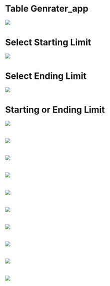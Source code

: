 # Table Genrater_app

<img src ="https://github.com/naeem92/MobileApplication/blob/main/table_app/ss/Table%20Limit.jpeg">

# Select Starting Limit

<img src ="https://github.com/naeem92/MobileApplication/blob/main/table_app/ss/Starting%20Limit.jpeg">

# Select Ending Limit

<img src ="https://github.com/naeem92/MobileApplication/blob/main/table_app/ss/Select%20Ending%20Limit.jpeg">

# Starting or Ending Limit

<img src ="https://github.com/naeem92/MobileApplication/blob/main/table_app/ss/Starting%20or%20Ending%20Limit.jpeg">

#

<img src ="https://github.com/naeem92/MobileApplication/blob/main/table_app/ss/Table%20Limit.jpeg">

#

<img src ="https://github.com/naeem92/MobileApplication/blob/main/table_app/ss/Table%20Limit.jpeg">

#

<img src ="https://github.com/naeem92/MobileApplication/blob/main/table_app/ss/Table%20Limit.jpeg">

#

<img src ="https://github.com/naeem92/MobileApplication/blob/main/table_app/ss/Table%20Limit.jpeg">

#

<img src ="https://github.com/naeem92/MobileApplication/blob/main/table_app/ss/Table%20Limit.jpeg">

#

<img src ="https://github.com/naeem92/MobileApplication/blob/main/table_app/ss/Table%20Limit.jpeg">

#

<img src ="https://github.com/naeem92/MobileApplication/blob/main/table_app/ss/Table%20Limit.jpeg">

#

<img src ="https://github.com/naeem92/MobileApplication/blob/main/table_app/ss/Table%20Limit.jpeg">

#

<img src ="https://github.com/naeem92/MobileApplication/blob/main/table_app/ss/Table%20Limit.jpeg">
